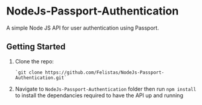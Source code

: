 # NodeJs-Passport-Authentication
A simple Node JS API for user authentication using Passport.

## Getting Started
1. Clone the repo:

       `git clone https://github.com/Felistas/NodeJs-Passport-Authentication.git`

2. Navigate to `NodeJs-Passport-Authentication` folder then run `npm install` to install the dependancies required to have the API up and running


